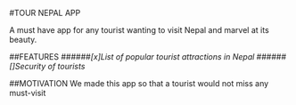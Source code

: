#TOUR NEPAL APP 

A must have app for any tourist wanting to visit Nepal and marvel at its beauty.  



##FEATURES
######*[x]List of popular tourist attractions in Nepal*
######*[]Security of tourists*

##MOTIVATION 
We made this app so that a tourist would not miss any must-visit 

